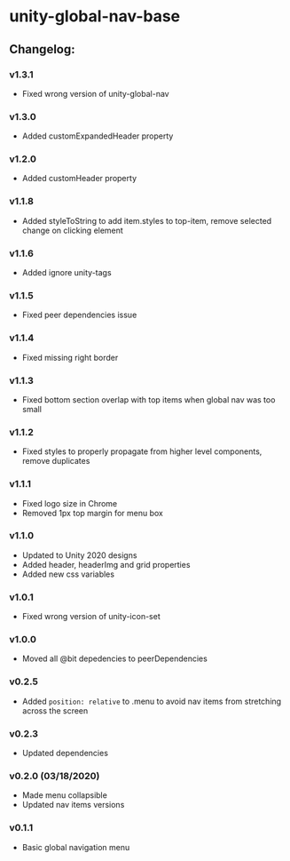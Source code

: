 # unity-global-nav-base

## Changelog:

### v1.3.1
- Fixed wrong version of unity-global-nav

### v1.3.0
- Added customExpandedHeader property

### v1.2.0
- Added customHeader property

### v1.1.8
- Added styleToString to add item.styles to top-item, remove selected change on clicking element

### v1.1.6
- Added ignore unity-tags

### v1.1.5
- Fixed peer dependencies issue

### v1.1.4
- Fixed missing right border

### v1.1.3
- Fixed bottom section overlap with top items when global nav was too small

### v1.1.2
- Fixed styles to properly propagate from higher level components, remove duplicates

### v1.1.1
- Fixed logo size in Chrome
- Removed 1px top margin for menu box

### v1.1.0
- Updated to Unity 2020 designs
- Added header, headerImg and grid properties
- Added new css variables

### v1.0.1
- Fixed wrong version of unity-icon-set

### v1.0.0
- Moved all @bit depedencies to peerDependencies

### v0.2.5
- Added `position: relative` to .menu to avoid nav items from stretching across the screen

### v0.2.3
- Updated dependencies

### v0.2.0 (03/18/2020)
- Made menu collapsible
- Updated nav items versions

### v0.1.1
- Basic global navigation menu
